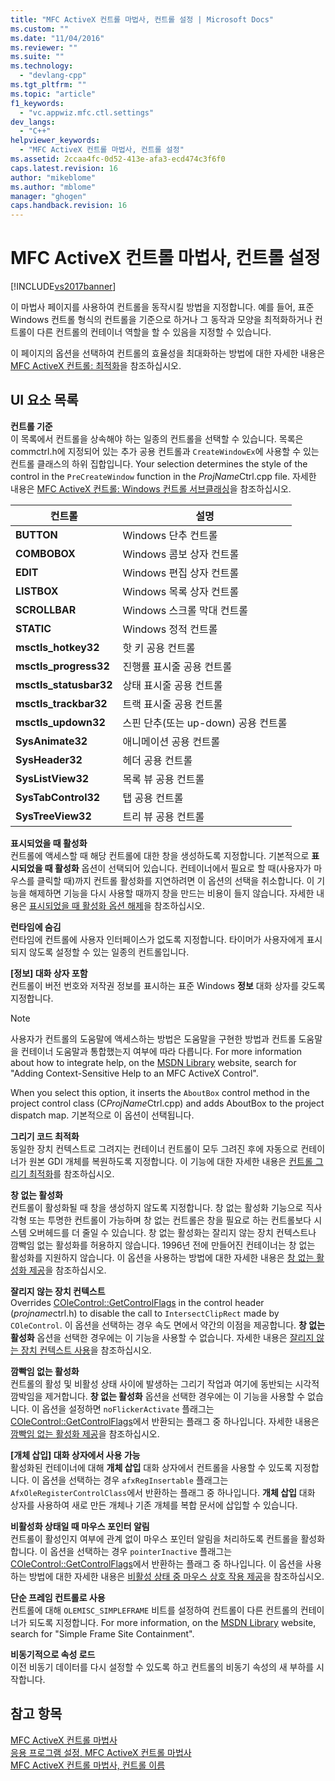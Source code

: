 ```yaml
---
title: "MFC ActiveX 컨트롤 마법사, 컨트롤 설정 | Microsoft Docs"
ms.custom: ""
ms.date: "11/04/2016"
ms.reviewer: ""
ms.suite: ""
ms.technology: 
  - "devlang-cpp"
ms.tgt_pltfrm: ""
ms.topic: "article"
f1_keywords: 
  - "vc.appwiz.mfc.ctl.settings"
dev_langs: 
  - "C++"
helpviewer_keywords: 
  - "MFC ActiveX 컨트롤 마법사, 컨트롤 설정"
ms.assetid: 2ccaa4fc-0d52-413e-afa3-ecd474c3f6f0
caps.latest.revision: 16
author: "mikeblome"
ms.author: "mblome"
manager: "ghogen"
caps.handback.revision: 16
---
```

# MFC ActiveX 컨트롤 마법사, 컨트롤 설정
[!INCLUDE[vs2017banner](../../assembler/inline/includes/vs2017banner.md)]

이 마법사 페이지를 사용하여 컨트롤을 동작시킬 방법을 지정합니다.  예를 들어, 표준 Windows 컨트롤 형식의 컨트롤을 기준으로 하거나 그 동작과 모양을 최적화하거나 컨트롤이 다른 컨트롤의 컨테이너 역할을 할 수 있음을 지정할 수 있습니다.  
  
 이 페이지의 옵션을 선택하여 컨트롤의 효율성을 최대화하는 방법에 대한 자세한 내용은 [MFC ActiveX 컨트롤: 최적화](../../mfc/mfc-activex-controls-optimization.md)을 참조하십시오.  
  
## UI 요소 목록  
 **컨트롤 기준**  
 이 목록에서 컨트롤을 상속해야 하는 일종의 컨트롤을 선택할 수 있습니다.  목록은 commctrl.h에 지정되어 있는 추가 공용 컨트롤과 `CreateWindowEx`에 사용할 수 있는 컨트롤 클래스의 하위 집합입니다.  Your selection determines the style of the control in the `PreCreateWindow` function in the *ProjName*Ctrl.cpp file.  자세한 내용은 [MFC ActiveX 컨트롤: Windows 컨트롤 서브클래싱](../../mfc/mfc-activex-controls-subclassing-a-windows-control.md)을 참조하십시오.  
  
|컨트롤|설명|  
|---------|--------|  
|**BUTTON**|Windows 단추 컨트롤|  
|**COMBOBOX**|Windows 콤보 상자 컨트롤|  
|**EDIT**|Windows 편집 상자 컨트롤|  
|**LISTBOX**|Windows 목록 상자 컨트롤|  
|**SCROLLBAR**|Windows 스크롤 막대 컨트롤|  
|**STATIC**|Windows 정적 컨트롤|  
|**msctls\_hotkey32**|핫 키 공용 컨트롤|  
|**msctls\_progress32**|진행률 표시줄 공용 컨트롤|  
|**msctls\_statusbar32**|상태 표시줄 공용 컨트롤|  
|**msctls\_trackbar32**|트랙 표시줄 공용 컨트롤|  
|**msctls\_updown32**|스핀 단추\(또는 up\-down\) 공용 컨트롤|  
|**SysAnimate32**|애니메이션 공용 컨트롤|  
|**SysHeader32**|헤더 공용 컨트롤|  
|**SysListView32**|목록 뷰 공용 컨트롤|  
|**SysTabControl32**|탭 공용 컨트롤|  
|**SysTreeView32**|트리 뷰 공용 컨트롤|  
  
 **표시되었을 때 활성화**  
 컨트롤에 액세스할 때 해당 컨트롤에 대한 창을 생성하도록 지정합니다.  기본적으로 **표시되었을 때 활성화** 옵션이 선택되어 있습니다.  컨테이너에서 필요로 할 때\(사용자가 마우스를 클릭할 때\)까지 컨트롤 활성화를 지연하려면 이 옵션의 선택을 취소합니다.  이 기능을 해제하면 기능을 다시 사용할 때까지 창을 만드는 비용이 들지 않습니다.  자세한 내용은 [표시되었을 때 활성화 옵션 해제](../../mfc/turning-off-the-activate-when-visible-option.md)을 참조하십시오.  
  
 **런타임에 숨김**  
 런타임에 컨트롤에 사용자 인터페이스가 없도록 지정합니다.  타이머가 사용자에게 표시되지 않도록 설정할 수 있는 일종의 컨트롤입니다.  
  
 **\[정보\] 대화 상자 포함**  
 컨트롤이 버전 번호와 저작권 정보를 표시하는 표준 Windows **정보** 대화 상자를 갖도록 지정합니다.  
  
> [!NOTE]
>  사용자가 컨트롤의 도움말에 액세스하는 방법은 도움말을 구현한 방법과 컨트롤 도움말을 컨테이너 도움말과 통합했는지 여부에 따라 다릅니다.  For more information about how to integrate help, on the [MSDN Library](http://go.microsoft.com/fwlink/?linkID=150542) website, search for "Adding Context\-Sensitive Help to an MFC ActiveX Control".  
  
 When you select this option, it inserts the `AboutBox` control method in the project control class \(C*ProjName*Ctrl.cpp\) and adds AboutBox to the project dispatch map.  기본적으로 이 옵션이 선택됩니다.  
  
 **그리기 코드 최적화**  
 동일한 장치 컨텍스트로 그려지는 컨테이너 컨트롤이 모두 그려진 후에 자동으로 컨테이너가 원본 GDI 개체를 복원하도록 지정합니다.  이 기능에 대한 자세한 내용은 [컨트롤 그리기 최적화](../../mfc/optimizing-control-drawing.md)를 참조하십시오.  
  
 **창 없는 활성화**  
 컨트롤이 활성화될 때 창을 생성하지 않도록 지정합니다.  창 없는 활성화 기능으로 직사각형 또는 투명한 컨트롤이 가능하며 창 없는 컨트롤은 창을 필요로 하는 컨트롤보다 시스템 오버헤드를 더 줄일 수 있습니다.  창 없는 활성화는 잘리지 않는 장치 컨텍스트나 깜빡임 없는 활성화를 허용하지 않습니다.  1996년 전에 만들어진 컨테이너는 창 없는 활성화를 지원하지 않습니다.  이 옵션을 사용하는 방법에 대한 자세한 내용은 [창 없는 활성화 제공](../../mfc/providing-windowless-activation.md)을 참조하십시오.  
  
 **잘리지 않는 장치 컨텍스트**  
 Overrides [COleControl::GetControlFlags](../Topic/COleControl::GetControlFlags.md) in the control header \(*projname*ctrl.h\) to disable the call to `IntersectClipRect` made by `COleControl`.  이 옵션을 선택하는 경우 속도 면에서 약간의 이점을 제공합니다.  **창 없는 활성화** 옵션을 선택한 경우에는 이 기능을 사용할 수 없습니다.  자세한 내용은 [잘리지 않는 장치 컨텍스트 사용](../../mfc/using-an-unclipped-device-context.md)을 참조하십시오.  
  
 **깜빡임 없는 활성화**  
 컨트롤의 활성 및 비활성 상태 사이에 발생하는 그리기 작업과 여기에 동반되는 시각적 깜박임을 제거합니다.  **창 없는 활성화** 옵션을 선택한 경우에는 이 기능을 사용할 수 없습니다.  이 옵션을 설정하면 `noFlickerActivate` 플래그는 [COleControl::GetControlFlags](../Topic/COleControl::GetControlFlags.md)에서 반환되는 플래그 중 하나입니다.  자세한 내용은 [깜빡임 없는 활성화 제공](../../mfc/providing-flicker-free-activation.md)을 참조하십시오.  
  
 **\[개체 삽입\] 대화 상자에서 사용 가능**  
 활성화된 컨테이너에 대해 **개체 삽입** 대화 상자에서 컨트롤을 사용할 수 있도록 지정합니다.  이 옵션을 선택하는 경우 `afxRegInsertable` 플래그는 `AfxOleRegisterControlClass`에서 반환하는 플래그 중 하나입니다.  **개체 삽입** 대화 상자를 사용하여 새로 만든 개체나 기존 개체를 복합 문서에 삽입할 수 있습니다.  
  
 **비활성화 상태일 때 마우스 포인터 알림**  
 컨트롤이 활성인지 여부에 관계 없이 마우스 포인터 알림을 처리하도록 컨트롤을 활성화합니다.  이 옵션을 선택하는 경우 `pointerInactive` 플래그는 [COleControl::GetControlFlags](../Topic/COleControl::GetControlFlags.md)에서 반환하는 플래그 중 하나입니다.  이 옵션을 사용하는 방법에 대한 자세한 내용은 [비활성 상태 중 마우스 상호 작용 제공](../../mfc/providing-mouse-interaction-while-inactive.md)을 참조하십시오.  
  
 **단순 프레임 컨트롤로 사용**  
 컨트롤에 대해 `OLEMISC_SIMPLEFRAME` 비트를 설정하여 컨트롤이 다른 컨트롤의 컨테이너가 되도록 지정합니다.  For more information, on the [MSDN Library](http://go.microsoft.com/fwlink/?linkID=150542) website, search for "Simple Frame Site Containment".  
  
 **비동기적으로 속성 로드**  
 이전 비동기 데이터를 다시 설정할 수 있도록 하고 컨트롤의 비동기 속성의 새 부하를 시작합니다.  
  
## 참고 항목  
 [MFC ActiveX 컨트롤 마법사](../../mfc/reference/mfc-activex-control-wizard.md)   
 [응용 프로그램 설정, MFC ActiveX 컨트롤 마법사](../../mfc/reference/application-settings-mfc-activex-control-wizard.md)   
 [MFC ActiveX 컨트롤 마법사, 컨트롤 이름](../../mfc/reference/control-names-mfc-activex-control-wizard.md)